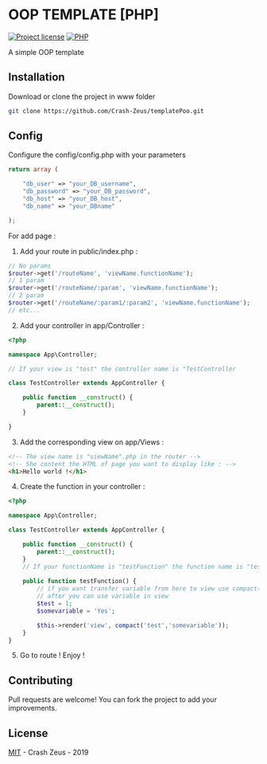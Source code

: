 # OOP TEMPLATE [PHP]
 [![Project license](https://img.shields.io/pypi/l/ansicolortags.svg)](https://github.com/Crash-Zeus/templatePoo/blob/master/LICENSE)
 [![PHP](https://img.shields.io/badge/php-%3E%207.0-green)](https://www.php.net/downloads.php)

A simple OOP template 

## Installation

Download or clone the project in www folder

```bash
git clone https://github.com/Crash-Zeus/templatePoo.git
```

## Config

Configure the config/config.php with your parameters

```php
return array (

	"db_user" => "your_DB_username",
	"db_password" => "your_DB_password",
	"db_host" => "your_DB_host",
	"db_name" => "your_DBname"

);
```

For add page :
1. Add your route in public/index.php :
```php
// No params
$router->get('/routeName', 'viewName.functionName');
// 1 param
$router->get('/routeName/:param', 'viewName.functionName');
// 2 param
$router->get('/routeName/:param1/:param2', 'viewName.functionName');
// etc...
```
2. Add your controller in app/Controller :
```php
<?php

namespace App\Controller;

// If your view is "test" the controller name is "TestController

class TestController extends AppController {

    public function __construct() {
        parent::__construct();
    }

}
```
3. Add the corresponding view on app/Views :
```html
<!-- The view name is "viewName".php in the router -->
<!-- She content the HTML of page you want to display like : -->
<h1>Hello world !</h1>
```
4. Create the function in your controller :
```php
<?php

namespace App\Controller;

class TestController extends AppController {

    public function __construct() {
        parent::__construct();
	}
	// If your functionName is "testFunction" the function name is "testFunction()"
	
	public function testFunction() {
		// if you want transfer variable from here to view use compact()
		// after you can use variable in view 
		$test = 1;
		$somevariable = 'Yes';

		$this->render('view', compact('test','somevariable'));
	}
}
```
5. Go to route ! Enjoy !

## Contributing
Pull requests are welcome! You can fork the project to add your improvements.

## License
[MIT](https://github.com/Crash-Zeus/templatePoo/blob/master/LICENSE) - Crash Zeus - 2019